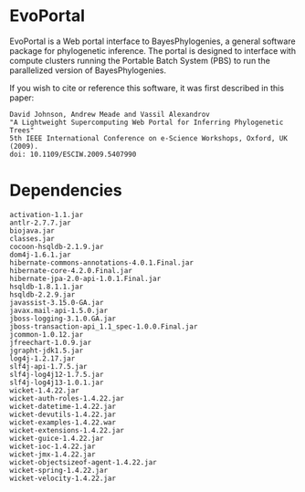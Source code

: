 EvoPortal
=========

EvoPortal is a Web portal interface to BayesPhylogenies, a general software package for phylogenetic inference. The portal is designed to interface with compute clusters running the Portable Batch System (PBS) to run the parallelized version of BayesPhylogenies.

If you wish to cite or reference this software, it was first described in this paper:
```
David Johnson, Andrew Meade and Vassil Alexandrov
"A Lightweight Supercomputing Web Portal for Inferring Phylogenetic Trees"
5th IEEE International Conference on e-Science Workshops, Oxford, UK (2009).
doi: 10.1109/ESCIW.2009.5407990
```

Dependencies
============
```
activation-1.1.jar
antlr-2.7.7.jar
biojava.jar
classes.jar
cocoon-hsqldb-2.1.9.jar
dom4j-1.6.1.jar
hibernate-commons-annotations-4.0.1.Final.jar
hibernate-core-4.2.0.Final.jar
hibernate-jpa-2.0-api-1.0.1.Final.jar
hsqldb-1.8.1.1.jar
hsqldb-2.2.9.jar
javassist-3.15.0-GA.jar
javax.mail-api-1.5.0.jar
jboss-logging-3.1.0.GA.jar
jboss-transaction-api_1.1_spec-1.0.0.Final.jar
jcommon-1.0.12.jar
jfreechart-1.0.9.jar
jgrapht-jdk1.5.jar
log4j-1.2.17.jar
slf4j-api-1.7.5.jar
slf4j-log4j12-1.7.5.jar
slf4j-log4j13-1.0.1.jar
wicket-1.4.22.jar
wicket-auth-roles-1.4.22.jar
wicket-datetime-1.4.22.jar
wicket-devutils-1.4.22.jar
wicket-examples-1.4.22.war
wicket-extensions-1.4.22.jar
wicket-guice-1.4.22.jar
wicket-ioc-1.4.22.jar
wicket-jmx-1.4.22.jar
wicket-objectsizeof-agent-1.4.22.jar
wicket-spring-1.4.22.jar
wicket-velocity-1.4.22.jar
```
